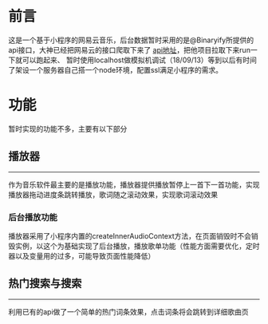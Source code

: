 # 前言
这是一个基于小程序的网易云音乐，后台数据暂时采用的是@Binaryify所提供的api接口，大神已经把网易云的接口爬取下来了 [api地址](https://github.com/Binaryify/NeteaseCloudMusicApi)，把他项目拉取下来run一下就可以跑起来、
暂时使用localhost做模拟机调试（18/09/13）等到以后有时间了架设一个服务器自己搭一个node环境，配置ssl满足小程序的需求。

# 功能
暂时实现的功能不多，主要有以下部分
## 播放器
------
作为音乐软件最主要的是播放功能，播放器提供播放暂停上一首下一首功能，实现播放器拖动进度条跳转播放，歌词随之滚动效果，实现歌词滚动效果
### 后台播放功能
播放器采用了小程序内置的createInnerAudioContext方法，在页面销毁时不会销毁实例，以这个为基础实现了后台播放，播放歌单功能（性能方面需要优化，定时器以及变量用的过多，可能导致页面性能降低）

## 热门搜索与搜索
------
利用已有的api做了一个简单的热门词条效果，点击词条将会跳转到详细歌曲页

